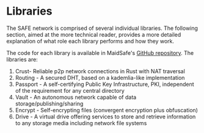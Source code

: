 # Libraries

The SAFE network is comprised of several individual libraries. The following section, aimed at the more technical reader, provides a more detailed explanation of what role each library performs and how they work.

The code for each library is available in MaidSafe's [GitHub repository](https://github.com/maidsafe). The libraries are:

1.  Crust- Reliable p2p network connections in Rust with NAT traversal
2.  Routing - A secured DHT, based on a kademlia-like implementation
3.  Passport - A self-certifying Public Key Infrastructure, PKI, independent of the requirement for any central directory
4.  Vault - An autonomous network capable of data storage/publishing/sharing
5.  Encrypt - Self-encrypting files (convergent encryption plus obfuscation)
6.  Drive - A virtual drive offering services to store and retrieve information to any storage media including network file systems



